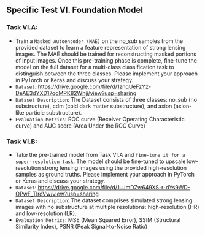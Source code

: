 ## Specific Test VI. Foundation Model 

### Task VI.A: 
* Train a ```Masked Autoencoder (MAE)``` on the no_sub samples from the provided dataset to learn a feature representation of strong lensing images. The MAE should be trained for reconstructing masked portions of input images. Once this pre-training phase is complete, fine-tune the model on the full dataset for a multi-class classification task to distinguish between the three classes. Please implement your approach in PyTorch or Keras and discuss your strategy.
* ```Dataset```: https://drive.google.com/file/d/1znqUeFzYz-DeAE3dYXD17qoMPK82Whji/view?usp=sharing
* ```Dataset Description```: The Dataset consists of three classes: no_sub (no substructure), cdm (cold dark matter substructure), and axion (axion-like particle substructure).
* ```Evaluation Metrics```: ROC curve (Receiver Operating Characteristic curve) and AUC score (Area Under the ROC Curve) 

### Task VI.B: 
* Take the pre-trained model from Task VI.A and ```fine-tune it for a super-resolution task```. The model should be fine-tuned to upscale low-resolution strong lensing images using the provided high-resolution samples as ground truths. Please implement your approach in PyTorch or Keras and discuss your strategy.
* ```Dataset```: https://drive.google.com/file/d/1uJmDZw649XS-r-dYs9WD-OPwF_TIroVw/view?usp=sharing
* ```Dataset Description```: The dataset comprises simulated strong lensing images with no substructure at multiple resolutions: high-resolution (HR) and low-resolution (LR).
* ```Evaluation Metrics```: MSE (Mean Squared Error), SSIM (Structural Similarity Index), PSNR (Peak Signal-to-Noise Ratio)